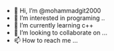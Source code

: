 - 👋 Hi, I’m @mohammadgit2000
- 👀 I’m interested in programing ..
- 🌱 I’m currently learning c++
- 💞️ I’m looking to collaborate on ...
- 📫 How to reach me ...

<!---
mohammadgit2000/mohammadgit2000 is a ✨ special ✨ repository because its `README.md` (this file) appears on your GitHub profile.
You can click the Preview link to take a look at your changes.
--->
